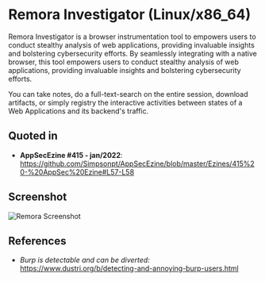 # Remora Investigator (Linux/x86_64)


Remora Investigator is a browser instrumentation tool to empowers users to conduct stealthy analysis of web applications, providing invaluable insights and bolstering cybersecurity efforts. By seamlessly integrating with a native browser, this tool empowers users to conduct stealthy analysis of web applications, providing invaluable insights and bolstering cybersecurity efforts.

You can take notes, do a full-text-search on the entire session, download artifacts, or simply registry the interactive activities between states of a Web Applications and its backend's traffic.

## Quoted in
- **AppSecEzine #415 - jan/2022**: https://github.com/Simpsonpt/AppSecEzine/blob/master/Ezines/415%20-%20AppSec%20Ezine#L57-L58


## Screenshot
![Remora Screenshot](/doc/img/remora.png "Remora Investigator")

## References

- *Burp is detectable and can be diverted:* https://www.dustri.org/b/detecting-and-annoying-burp-users.html
